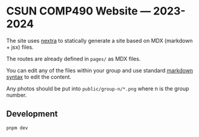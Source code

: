 # CSUN COMP490 Website — 2023-2024

The site uses [nextra](https://nextra.site/) to statically generate a site based on MDX (markdown + jsx) files.

The routes are already defined in `pages/` as MDX files.

You can edit any of the files within your group and use standard [markdown syntax](https://www.markdownguide.org/cheat-sheet/) to edit the content.

Any photos should be put into `public/group-n/*.png` where n is the group number.

## Development

```
pnpm dev
```